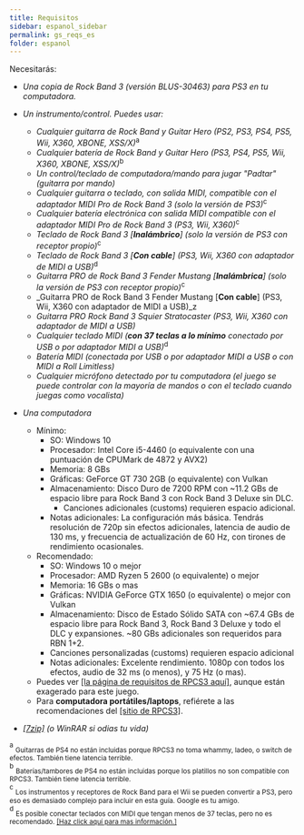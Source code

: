 ```yaml
---
title: Requisitos
sidebar: espanol_sidebar
permalink: gs_reqs_es
folder: espanol
---
```


Necesitarás:
* _Una copia de Rock Band 3 (versión BLUS-30463) para PS3 en tu computadora._
* _Un instrumento/control. Puedes usar:_
	* _Cualquier guitarra de Rock Band y Guitar Hero (PS2, PS3, PS4, PS5, Wii, X360, XBONE, XSS/X)_<sup>a
	* _Cualquier batería de Rock Band y Guitar Hero (PS3, PS4, PS5, Wii, X360, XBONE, XSS/X)_<sup>b
	* _Un control/teclado de computadora/mando para jugar "Padtar" (guitarra por mando)_<sup>
	* _Cualquier guitarra o teclado, con salida MIDI, compatible con el adaptador MIDI Pro de Rock Band 3 (solo la versión de PS3)_<sup>c
	* _Cualquier batería electrónica con salida MIDI compatible con el adaptador MIDI Pro de Rock Band 3 (PS3, Wii, X360)_<sup>c
	* _Teclado de Rock Band 3 \[**Inalámbrico**\] (solo la versión de PS3 con receptor propio)_<sup>c
	* _Teclado de Rock Band 3 \[**Con cable**\] (PS3, Wii, X360 con adaptador de MIDI a USB)_<sup>d
	* _Guitarra PRO de Rock Band 3 Fender Mustang \[**Inalámbrica**\] (solo la versión de PS3 con receptor propio)_<sup>c
	* _Guitarra PRO de Rock Band 3 Fender Mustang \[**Con cable**\] (PS3, Wii, X360 con adaptador de MIDI a USB)_z
	* _Guitarra PRO Rock Band 3 Squier Stratocaster (PS3, Wii, X360 con adaptador de MIDI a USB)_
	* _Cualquier teclado MIDI (**con 37 teclas a lo mínimo** conectado por USB o por adaptador MIDI a USB)_<sup>d
	* _Batería MIDI (conectada por USB o por adaptador MIDI a USB o con MIDI a Roll Limitless)_<sup>
	* _Cualquier micrófono detectado por tu computadora (el juego se puede controlar con la mayoría de mandos o con el teclado cuando juegas como vocalista)_

*   _Una computadora_
	* Mínimo:
		* SO: Windows 10
		* Procesador: Intel Core i5-4460 (o equivalente con una puntuación de CPUMark de 4872 y AVX2)
		* Memoria: 8 GBs
		* Gráficas: GeForce GT 730 2GB (o equivalente) con Vulkan
		* Almacenamiento: Disco Duro de 7200 RPM con ~11.2 GBs de espacio libre para Rock Band 3 con Rock Band 3 Deluxe sin DLC.
			* Canciones adicionales (customs) requieren espacio adicional.
		* Notas adicionales: La configuración más básica. Tendrás resolución de 720p sin efectos adicionales, latencia de audio de 130 ms, y frecuencia de actualización de 60 Hz, con tirones de rendimiento ocasionales.
	* Recomendado:
		* SO: Windows 10 o mejor
		* Procesador: AMD Ryzen 5 2600 (o equivalente) o mejor
		* Memoria: 16 GBs o mas
		* Gráficas: NVIDIA GeForce GTX 1650 (o equivalente) o mejor con Vulkan
		* Almacenamiento: Disco de Estado Sólido SATA con ~67.4 GBs de espacio libre para Rock Band 3, Rock Band 3 Deluxe y todo el DLC y expansiones. ~80 GBs adicionales son requeridos para RBN 1+2.
		* Canciones personalizadas (customs) requieren espacio adicional
		* Notas adicionales: Excelente rendimiento. 1080p con todos los efectos, audio de 32 ms (o menos), y 75 Hz (o mas).
	* Puedes ver [[la página de requisitos de RPCS3 aquí]](https://rpcs3.net/quickstart), aunque están exagerado para este juego.
	* Para **computadora portátiles/laptops**, refiérete a las recomendaciones del [[sitio de RPCS3]](https://rpcs3.net/quickstart).
 
*   _[[7zip]](https://7zip-es.updatestar.com/) (o WinRAR si odias tu vida)_

<sup>a</sup> <sub>Guitarras de PS4 no están incluidas porque RPCS3 no toma whammy, ladeo, o switch de efectos. También tiene latencia terrible.</sub>  
<sup>b</sup> <sub>Baterías/tambores de PS4 no están incluidas porque los platillos no son compatible con RPCS3. También tiene latencia terrible.</sub>  
<sup>c</sup> <sub>Los instrumentos y receptores de Rock Band para el Wii se pueden convertir a PS3, pero eso es demasiado complejo para incluir en esta guía. Google es tu amigo.</sub>  
<sup>d</sup> <sub>Es posible conectar teclados con MIDI que tengan menos de 37 teclas, pero no es recomendado. [[Haz click aquí para mas información.]](https://rb3pc.milohax.org/instrumentos/misc/midikeys)</sub> 